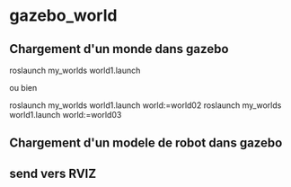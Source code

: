 # gazebo_world

## Chargement d'un monde dans gazebo

roslaunch my_worlds world1.launch

ou bien 

roslaunch my_worlds world1.launch world:=world02
roslaunch my_worlds world1.launch world:=world03

## Chargement d'un modele de robot dans gazebo 

 <arg name="model" default="m2wr"/>
  <arg name="x" default="0.0"/>
  <arg name="y" default="0.0"/>
  <arg name="z" default="0.0"/>
  
<param name="robot_description" command="$(find xacro)/xacro --inorder $(find turtlebot3_description)/urdf/turtlebot3_$(arg model).urdf.xacro" />

<node name="mybot_spawn" pkg="gazebo_ros" type="spawn_model" output="screen"
          args="-urdf -param robot_description -model m2wr -x $(arg x) -y $(arg y) -z $(arg z)" />


## send vers RVIZ
<!-- send fake joint values -->
  <node name="joint_state_publisher" pkg="joint_state_publisher" type="joint_state_publisher">
    <param name="use_gui" value="true"/>
  </node>
  
  
  <node pkg="robot_state_publisher" type="robot_state_publisher" name="robot_state_publisher" output="screen">
    <param name="publish_frequency" type="double" value="50.0" />
  </node>

  <node name="rviz" pkg="rviz" type="rviz" args="-d $(find turtlebot3_fake)/rviz/turtlebot3_fake.rviz"/>
